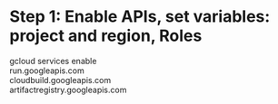 # Step 1: Enable APIs, set variables: project and region, Roles

gcloud services enable \
    run.googleapis.com \
    cloudbuild.googleapis.com \
    artifactregistry.googleapis.com

